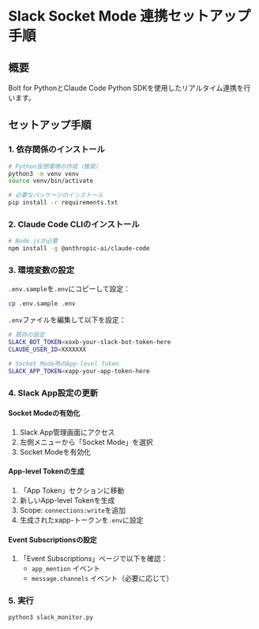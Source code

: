 # Slack Socket Mode 連携セットアップ手順

## 概要
Bolt for PythonとClaude Code Python SDKを使用したリアルタイム連携を行います。

## セットアップ手順

### 1. 依存関係のインストール

```bash
# Python仮想環境の作成（推奨）
python3 -m venv venv
source venv/bin/activate

# 必要なパッケージのインストール
pip install -r requirements.txt
```

### 2. Claude Code CLIのインストール

```bash
# Node.jsが必要
npm install -g @anthropic-ai/claude-code
```

### 3. 環境変数の設定

`.env.sample`を`.env`にコピーして設定：

```bash
cp .env.sample .env
```

`.env`ファイルを編集して以下を設定：

```bash
# 既存の設定
SLACK_BOT_TOKEN=xoxb-your-slack-bot-token-here
CLAUDE_USER_ID=XXXXXXX

# Socket Mode用のApp-level Token
SLACK_APP_TOKEN=xapp-your-app-token-here
```

### 4. Slack App設定の更新

#### Socket Modeの有効化
1. Slack App管理画面にアクセス
2. 左側メニューから「Socket Mode」を選択
3. Socket Modeを有効化

#### App-level Tokenの生成
1. 「App Token」セクションに移動
2. 新しいApp-level Tokenを生成
3. Scope: `connections:write`を追加
4. 生成されたxapp-トークンを`.env`に設定

#### Event Subscriptionsの設定
1. 「Event Subscriptions」ページで以下を確認：
   - `app_mention` イベント
   - `message.channels` イベント（必要に応じて）

### 5. 実行

```bash
python3 slack_monitor.py
```
